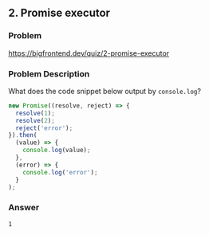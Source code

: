 ## 2. Promise executor

### Problem

https://bigfrontend.dev/quiz/2-promise-executor

### Problem Description

What does the code snippet below output by `console.log`?

```js
new Promise((resolve, reject) => {
  resolve(1);
  resolve(2);
  reject('error');
}).then(
  (value) => {
    console.log(value);
  },
  (error) => {
    console.log('error');
  }
);
```

### Answer

```
1
```
